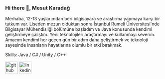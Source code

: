 ### Hi there 👋, Mesut Karadağ

Merhaba, 12-13 yaşlarımdan beri bilgisayara ve araştırma yapmaya karşı bir tutkum var. Liseden mezun olduktan sonra İstanbul Rumeli Üniversitesi'nde Bilgisayar Mühendisliği bölümüne başladım ve Java konusunda kendimi geliştirmeye çalıştım. Yeni teknolojileri araştırmayı ve kullanmayı severim. Amacım kendimi her geçen gün bir adım daha geliştirmek ve  teknoloji sayesinde insanların hayatlarına olumlu bir etki bırakmak.



Skills: Java / C# / Unity / C++



[<img src='https://cdn.jsdelivr.net/npm/simple-icons@3.0.1/icons/github.svg' alt='github' height='40'>](https://github.com/MesutKaradag)  [<img src='https://cdn.jsdelivr.net/npm/simple-icons@3.0.1/icons/linkedin.svg' alt='linkedin' height='40'>](https://www.linkedin.com/in/https://www.linkedin.com/in/mesut-karadagg//)  


